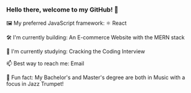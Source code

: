 ### Hello there, welcome to my GitHub! 👋

🖼️ My preferred JavaScript framework: ⚛️ React

🛠 I'm currently building: An E-commerce Website with the MERN stack

📖 I'm currently studying: Cracking the Coding Interview

📫 Best way to reach me: Email

🎺 Fun fact: My Bachelor's and Master's degree are both in Music with a focus in Jazz Trumpet!
